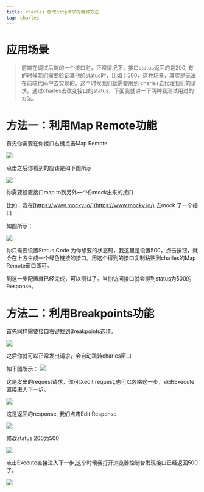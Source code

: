 ```yaml
---
title: charles 修改http请求的两种方法
tag: charles
---
```


# 应用场景

> 前端在调试后端的一个接口时，正常情况下，接口status返回的是200, 有的时候我们需要验证其他的status时，比如：500，这种场景，其实是无法在前端代码中去实现的。这个时候我们就需要用到 charles去代理我们的请求。通过charles去改变接口的status，下面我就讲一下两种我测试用过的方法。

# 方法一：利用Map Remote功能

 首先你需要在你接口右键点击Map Remote

 ![](https://raw.githubusercontent.com/afuryboy/picture-serve/master/projects/blog/f052bc992474847868c453db23a49017.png)

 点击之后你看到的应该是如下图所示

 ![](https://raw.githubusercontent.com/afuryboy/picture-serve/master/projects/blog/d3869f2c0bd06b26da7eb86319562101.png)

 你需要设置接口map to到另外一个你mock出来的接口

 比如：我在[https://www.mocky.io/](https://www.mocky.io/) 去mock 了一个接口

 如图所示：

 ![](https://raw.githubusercontent.com/afuryboy/picture-serve/master/projects/blog/3f43cc6819bc18008778f71179991223.png)

 你只需要设置Status Code 为你想要的状态码，我这里是设置500，点击按钮，就会在上方生成一个绿色链接的接口。用这个得到的接口复制粘贴到charles的Map Remote窗口即可。

 到这一步配置就已经完成，可以测试了。当你访问接口就会得到status为500的Response。


# 方法二：利用Breakpoints功能

 首先同样需要接口右键找到Breakpoints选项。

 ![](https://raw.githubusercontent.com/afuryboy/picture-serve/master/projects/blog/341acab2f243c56a7985444fd03201f2.png)

 之后你就可以正常发出请求，会自动跳转charles窗口

 如下图所示：
 ![](https://raw.githubusercontent.com/afuryboy/picture-serve/3e7dd62f8bc269078b4cc06fdab621b299309dd0/projects/blog/406120685bd1f29916a0b2ad51ca2da2.png)

 这是发出的request请求，你可以edit request,也可以忽略这一步，点击Execute直接进入下一步。

 ![](https://raw.githubusercontent.com/afuryboy/picture-serve/3e7dd62f8bc269078b4cc06fdab621b299309dd0/projects/blog/8333ed9063f74aa75c36b9c947fa49dd.png)

 这是返回的response, 我们点击Edit Response

 ![](https://raw.githubusercontent.com/afuryboy/picture-serve/3e7dd62f8bc269078b4cc06fdab621b299309dd0/projects/blog/b00c46318e071d4085c00fa3ffd8fbc2.png)

 修改status 200为500
 
 ![](https://raw.githubusercontent.com/afuryboy/picture-serve/3e7dd62f8bc269078b4cc06fdab621b299309dd0/projects/blog/a46c5e94ddd152373040d45ffb246024.png)

 点击Execute直接进入下一步,这个时候我打开浏览器控制台发现接口已经返回500了。

 ![](https://raw.githubusercontent.com/afuryboy/picture-serve/3e7dd62f8bc269078b4cc06fdab621b299309dd0/projects/blog/e1195a5c710c26ace0983e428c6627a8.png)

